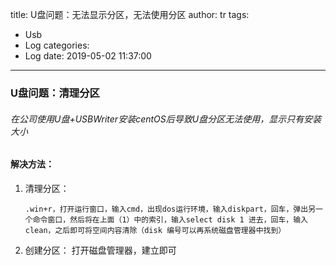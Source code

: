 title: U盘问题：无法显示分区，无法使用分区
author: tr
tags:
  - Usb
  - Log
categories:
  - Log
date: 2019-05-02 11:37:00
---
### U盘问题：清理分区

###### 在公司使用U盘+USBWriter安装centOS后导致U盘分区无法使用，显示只有安装大小

#### 解决方法：

1. 清理分区：

       .win+r，打开运行窗口，输入cmd，出现dos运行环境，输入diskpart，回车，弹出另一个命令窗口，然后将在上面（1）中的索引，输入select disk 1 进去，回车，输入clean，之后即可将空间内容清除（disk 编号可以再系统磁盘管理器中找到）

2. 创建分区：
	打开磁盘管理器，建立即可

